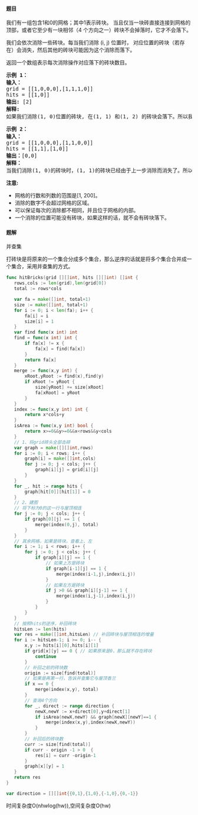 #### 题目
<p>我们有一组包含1和0的网格；其中1表示砖块。&nbsp;当且仅当一块砖直接连接到网格的顶部，或者它至少有一块相邻（4&nbsp;个方向之一）砖块不会掉落时，它才不会落下。</p>

<p>我们会依次消除一些砖块。每当我们消除&nbsp;(i, j) 位置时， 对应位置的砖块（若存在）会消失，然后其他的砖块可能因为这个消除而落下。</p>

<p>返回一个数组表示每次消除操作对应落下的砖块数目。</p>

<pre><strong>示例 1：</strong>
<strong>输入：</strong>
grid = [[1,0,0,0],[1,1,1,0]]
hits = [[1,0]]
<strong>输出:</strong> [2]
<strong>解释: </strong>
如果我们消除(1, 0)位置的砖块, 在(1, 1) 和(1, 2) 的砖块会落下。所以我们应该返回2。</pre>

<pre><strong>示例 2：</strong>
<strong>输入：</strong>
grid = [[1,0,0,0],[1,1,0,0]]
hits = [[1,1],[1,0]]
<strong>输出：</strong>[0,0]
<strong>解释：</strong>
当我们消除(1, 0)的砖块时，(1, 1)的砖块已经由于上一步消除而消失了。所以每次消除操作不会造成砖块落下。注意(1, 0)砖块不会记作落下的砖块。</pre>

<p><strong>注意:</strong></p>

<ul>
	<li>网格的行数和列数的范围是[1, 200]。</li>
	<li>消除的数字不会超过网格的区域。</li>
	<li>可以保证每次的消除都不相同，并且位于网格的内部。</li>
	<li>一个消除的位置可能没有砖块，如果这样的话，就不会有砖块落下。</li>
</ul>


 #### 题解
 并查集
 
 打砖块是将原来的一个集合分成多个集合，那么逆序的话就是将多个集合合并成一个集合，采用并查集的方式。
 ```go
func hitBricks(grid [][]int, hits [][]int) []int {
	rows,cols := len(grid),len(grid[0])
	total := rows*cols

	var fa = make([]int, total+1)
	size := make([]int, total+1)
	for i := 0; i < len(fa); i++ {
		fa[i] = i
		size[i] = 1
	}
	var find func(x int) int
	find = func(x int) int {
		if fa[x] != x {
			fa[x] = find(fa[x])
		}
		return fa[x]
	}
	merge := func(x,y int) {
		xRoot,yRoot := find(x),find(y)
		if xRoot != yRoot {
			size[yRoot] += size[xRoot]
			fa[xRoot] = yRoot
		}
	}
	index := func(x,y int) int {
		return x*cols+y
	}
	isArea := func(x,y int) bool {
		return x>=0&&y>=0&&x<rows&&y<cols
	}
	// 1、将grid砖头全部击碎
	var graph = make([][]int,rows)
	for i := 0; i < rows; i++ {
		graph[i] = make([]int,cols)
		for j := 0; j < cols; j++ {
			graph[i][j] = grid[i][j]
		}
	}
	for _, hit := range hits {
		graph[hit[0]][hit[1]] = 0
	}
	// 2、建图
	// 将下标为0的这一行与屋顶相连
	for j := 0; j < cols; j++ {
		if graph[0][j] == 1 {
			merge(index(0,j), total)
		}
	}
	// 其余网格，如果是砖块，查看上、左
	for i := 1; i < rows; i++ {
		for j := 0; j < cols; j++ {
			if graph[i][j] == 1 {
				// 如果上方是砖块
				if graph[i-1][j] == 1 {
					merge(index(i-1,j),index(i,j))
				}
				// 如果左方是砖块
				if j >0 && graph[i][j-1] == 1 {
					merge(index(i,j-1),index(i,j))
				}
			}
		}
	}
	// 按照hits的逆序，补回砖块
	hitsLen := len(hits)
	var res = make([]int,hitsLen) // 补回砖块与屋顶相连的增量
	for i := hitsLen-1; i >= 0; i-- {
		x,y := hits[i][0],hits[i][1]
		if grid[x][y] == 0 { // 如果原来是0，那么就不存在砖块
			continue
		}
		// 补回之前的砖块数
		origin := size[find(total)]
		// 如果是再第一行，告诉并查集它与屋顶香兰
		if x == 0 {
			merge(index(x,y), total)
		}
		// 查询4个方向
		for _, direct := range direction {
			newX,newY := x+direct[0],y+direct[1]
			if isArea(newX,newY) && graph[newX][newY]==1 {
				merge(index(x,y),index(newX,newY))
			}
		}
		// 补回后的砖块数
		curr := size[find(total)]
		if curr - origin -1 > 0  {
			res[i] = curr -origin-1
		}
		graph[x][y] = 1
	}
	return res
}

var direction = [][]int{{0,1},{1,0},{-1,0},{0,-1}}
```
 时间复杂度O(n*hw*log(hw)),空间复杂度O(hw)